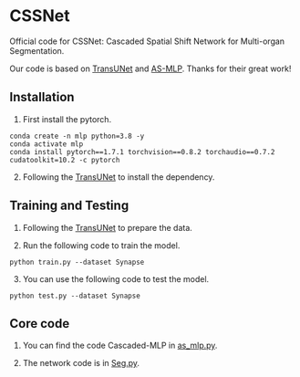 # CSSNet
Official code for CSSNet: Cascaded Spatial Shift Network for Multi-organ Segmentation.

Our code is based on [TransUNet](https://github.com/Beckschen/TransUNet) and [AS-MLP](https://github.com/svip-lab/AS-MLP). Thanks for their great work!

## Installation

1. First install the pytorch.
```Shell
conda create -n mlp python=3.8 -y
conda activate mlp
conda install pytorch==1.7.1 torchvision==0.8.2 torchaudio==0.7.2 cudatoolkit=10.2 -c pytorch
```

2. Following the [TransUNet](https://github.com/Beckschen/TransUNet) to install the dependency.

## Training and Testing

1. Following the [TransUNet](https://github.com/Beckschen/TransUNet) to prepare the data.

2. Run the following code to train the model.
```Shell
python train.py --dataset Synapse
```

3. You can use the following code to test the model.
```Shell
python test.py --dataset Synapse
```

## Core code

1. You can find the code Cascaded-MLP in [as_mlp.py](networks/as_mlp.py).

2. The network code is in [Seg.py](networks/Seg.py).
